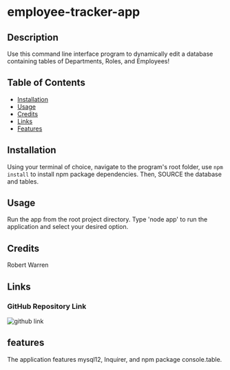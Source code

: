 # employee-tracker-app

## Description

Use this command line interface program to dynamically edit a database containing tables of Departments, Roles, and Employees!

## Table of Contents

* [Installation](#installation)
* [Usage](#usage)
* [Credits](#credits)
* [Links](#links)
* [Features](#features)

## Installation

Using your terminal of choice, navigate to the program's root folder, use `npm install` to install npm package dependencies. Then, SOURCE the database and tables.

## Usage

Run the app from the root project directory. Type 'node app' to run the application and select your desired option.

## Credits

Robert Warren

## Links

### GitHub Repository Link
![github link](https://github.com/warrenrobert127/employee-tracker-app)

## features

The application features mysql12, Inquirer, and npm package console.table.